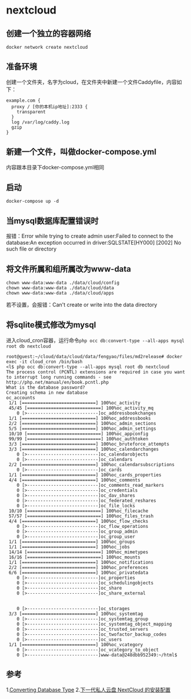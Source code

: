 # nextcloud

## 创建一个独立的容器网络

```
docker network create nextcloud
```

## 准备环境
创建一个文件夹，名字为cloud，在文件夹中新建一个文件Caddyfile，内容如下：
```
example.com {
  proxy / [你的本机ip地址]:2333 {
	transparent
  }
  log /var/log/caddy.log
  gzip
}
```

## 新建一个文件，叫做docker-compose.yml
内容跟本目录下docker-compose.yml相同


## 启动
```
docker-compose up -d
```

## 当mysql数据库配置错误时
报错：Error while trying to create admin user:Failed to connect to the database:An exception occurred in driver:SQLSTATE[HY000] [2002] No such file or directory

## 将文件所属和组所属改为www-data
```
chown www-data:www-data ./data/cloud/config
chown www-data:www-data ./data/cloud/data
chown www-data:www-data ./data/cloud/apps
```
若不设置，会报错：Can't create or write into the data directory

## 将sqlite模式修改为mysql
进入cloud_cron容器，运行命令```php occ db:convert-type --all-apps mysql root db nextcloud```

```
root@guest:~/cloud/data/cloud/data/fengyao/files/md2release# docker exec -it cloud_cron /bin/bash
<l$ php occ db:convert-type --all-apps mysql root db nextcloud
The process control (PCNTL) extensions are required in case you want to interrupt long running commands - see http://php.net/manual/en/book.pcntl.php
What is the database password?
Creating schema in new database
oc_accounts
 1/1 [============================] 100%oc_activity
 45/45 [============================] 100%oc_activity_mq
    0 [>---------------------------]oc_addressbookchanges
 1/1 [============================] 100%oc_addressbooks
 2/2 [============================] 100%oc_admin_sections
 5/5 [============================] 100%oc_admin_settings
 10/10 [============================] 100%oc_appconfig
 99/99 [============================] 100%oc_authtoken
 3/3 [============================] 100%oc_bruteforce_attempts
 3/3 [============================] 100%oc_calendarchanges
    0 [>---------------------------]oc_calendarobjects
    0 [>---------------------------]oc_calendars
 2/2 [============================] 100%oc_calendarsubscriptions
    0 [>---------------------------]oc_cards
 1/1 [============================] 100%oc_cards_properties
 4/4 [============================] 100%oc_comments
    0 [>---------------------------]oc_comments_read_markers
    0 [>---------------------------]oc_credentials
    0 [>---------------------------]oc_dav_shares
    0 [>---------------------------]oc_federated_reshares
    0 [>---------------------------]oc_file_locks
 10/10 [============================] 100%oc_filecache
 57/57 [============================] 100%oc_files_trash
 4/4 [============================] 100%oc_flow_checks
    0 [>---------------------------]oc_flow_operations
    0 [>---------------------------]oc_group_admin
    0 [>---------------------------]oc_group_user
 1/1 [============================] 100%oc_groups
 1/1 [============================] 100%oc_jobs
 14/14 [============================] 100%oc_mimetypes
 16/16 [============================] 100%oc_mounts
 1/1 [============================] 100%oc_notifications
 2/2 [============================] 100%oc_preferences
 6/6 [============================] 100%oc_privatedata
    0 [>---------------------------]oc_properties
    0 [>---------------------------]oc_schedulingobjects
    0 [>---------------------------]oc_share
    0 [>---------------------------]oc_share_external


    0 [>---------------------------]oc_storages
 3/3 [============================] 100%oc_systemtag
    0 [>---------------------------]oc_systemtag_group
    0 [>---------------------------]oc_systemtag_object_mapping
    0 [>---------------------------]oc_trusted_servers
    0 [>---------------------------]oc_twofactor_backup_codes
    0 [>---------------------------]oc_users
 1/1 [============================] 100%oc_vcategory
    0 [>---------------------------]oc_vcategory_to_object
    0 [>---------------------------]www-data@248dbb952349:~/html$
```

## 参考
1.[Converting Database Type](https://docs.nextcloud.com/server/9/admin_manual/configuration_database/db_conversion.html)
2.[下一代私人云盘 NextCloud 的安装配置](http://www.jianshu.com/p/a2798b1ac8a4)